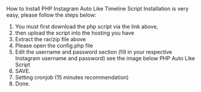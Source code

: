 How to Install PHP Instagram Auto Like Timeline Script
Installation is very easy, please follow the steps below:
1. You must first download the php script via the link above,
2. then upload the script into the hosting you have
3. Extract the rar/zip file above
4. Please open the config.php file
5. Edit the username and password section (fill in your respective Instagram username and password) see the image below
PHP Auto Like Script
6. SAVE.
7. Setting cronjob (15 minutes recommendation)
8. Done.
